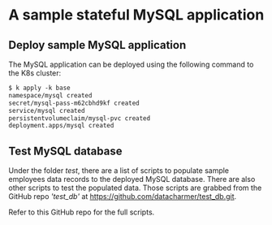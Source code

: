 # A sample stateful MySQL application

## Deploy sample MySQL application

The MySQL application can be deployed using the following command to the K8s cluster:

```markdown
$ k apply -k base
namespace/mysql created
secret/mysql-pass-m62cbhd9kf created
service/mysql created
persistentvolumeclaim/mysql-pvc created
deployment.apps/mysql created
```

## Test MySQL database

Under the folder *test*, there are a list of scripts to populate sample employees data records to the deployed MySQL database. There are also other scripts to test the populated data. Those scripts are grabbed from the GitHub repo *'test_db'* at https://github.com/datacharmer/test_db.git. 

Refer to this GitHub repo for the full scripts.

